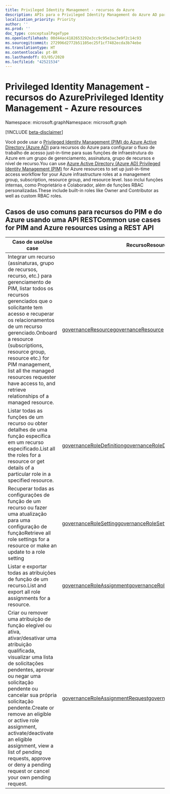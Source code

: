 ```yaml
---
title: Privileged Identity Management - recursos do Azure
description: APIs para o Privileged Identity Management do Azure AD para gerenciar recursos do Azure.
localization_priority: Priority
author: ''
ms.prod: ''
doc_type: conceptualPageType
ms.openlocfilehash: 00d44ac4182653292e3cc9c95e3ac3e9f2c14c93
ms.sourcegitcommit: 272996d2772b51105ec25f1cf7482ecda3b74ebe
ms.translationtype: HT
ms.contentlocale: pt-BR
ms.lasthandoff: 03/05/2020
ms.locfileid: "42521534"
---
```

# <a name="privileged-identity-management---azure-resources"></a><span data-ttu-id="d6263-103">Privileged Identity Management - recursos do Azure</span><span class="sxs-lookup"><span data-stu-id="d6263-103">Privileged Identity Management - Azure resources</span></span>

<span data-ttu-id="d6263-104">Namespace: microsoft.graph</span><span class="sxs-lookup"><span data-stu-id="d6263-104">Namespace: microsoft.graph</span></span>

[!INCLUDE [beta-disclaimer](../../includes/beta-disclaimer.md)]

<span data-ttu-id="d6263-105">Você pode usar o [Privileged Identity Management (PIM) do Azure Active Directory (Azure AD)](https://docs.microsoft.com/azure/active-directory/privileged-identity-management/pim-configure) para recursos do Azure para configurar o fluxo de trabalho de acesso just-in-time para suas funções de infraestrutura do Azure em um grupo de gerenciamento, assinatura, grupo de recursos e nível de recurso.</span><span class="sxs-lookup"><span data-stu-id="d6263-105">You can use [Azure Active Directory (Azure AD) Privileged Identity Management (PIM)](https://docs.microsoft.com/azure/active-directory/privileged-identity-management/pim-configure) for Azure resources to set up just-in-time access workflow for your Azure infrastructure roles at a management group, subscription, resource group, and resource level.</span></span> <span data-ttu-id="d6263-106">Isso inclui funções internas, como Proprietário e Colaborador, além de funções RBAC personalizadas.</span><span class="sxs-lookup"><span data-stu-id="d6263-106">These include built-in roles like Owner and Contributor as well as custom RBAC roles.</span></span>

## <a name="common-use-cases-for-pim-and-azure-resources-using-a-rest-api"></a><span data-ttu-id="d6263-107">Casos de uso comuns para recursos do PIM e do Azure usando uma API REST</span><span class="sxs-lookup"><span data-stu-id="d6263-107">Common use cases for PIM and Azure resources using a REST API</span></span>

| <span data-ttu-id="d6263-108">Caso de uso</span><span class="sxs-lookup"><span data-stu-id="d6263-108">Use case</span></span> | <span data-ttu-id="d6263-109">Recurso</span><span class="sxs-lookup"><span data-stu-id="d6263-109">Resource</span></span> | <span data-ttu-id="d6263-110">Confira também</span><span class="sxs-lookup"><span data-stu-id="d6263-110">See also</span></span> |
| --- | --- | --- |
| <span data-ttu-id="d6263-111">Integrar um recurso (assinaturas, grupo de recursos, recurso, etc.) para gerenciamento de PIM, listar todos os recursos gerenciados que o solicitante tem acesso e recuperar os relacionamentos de um recurso gerenciado.</span><span class="sxs-lookup"><span data-stu-id="d6263-111">Onboard a resource (subscriptions, resource group, resource etc.) for PIM management, list all the managed resources requester have access to, and retrieve relationships of a managed resource.</span></span> | [<span data-ttu-id="d6263-112">governanceResource</span><span class="sxs-lookup"><span data-stu-id="d6263-112">governanceResource</span></span>](governanceresource.md) | [<span data-ttu-id="d6263-113">Descoberta e gerenciamento de funções</span><span class="sxs-lookup"><span data-stu-id="d6263-113">Role discovery and management</span></span>](https://docs.microsoft.com/azure/active-directory/privileged-identity-management/pim-resource-roles-discover-resources) |
| <span data-ttu-id="d6263-114">Listar todas as funções de um recurso ou obter detalhes de uma função específica em um recurso especificado.</span><span class="sxs-lookup"><span data-stu-id="d6263-114">List all the roles for a resource or get details of a particular role in a specified resource.</span></span> | [<span data-ttu-id="d6263-115">governanceRoleDefinition</span><span class="sxs-lookup"><span data-stu-id="d6263-115">governanceRoleDefinition</span></span>](governanceroledefinition.md) |  |
| <span data-ttu-id="d6263-116">Recuperar todas as configurações de função de um recurso ou fazer uma atualização para uma configuração de função</span><span class="sxs-lookup"><span data-stu-id="d6263-116">Retrieve all role settings for a resource or make an update to a role setting</span></span> | [<span data-ttu-id="d6263-117">governanceRoleSetting</span><span class="sxs-lookup"><span data-stu-id="d6263-117">governanceRoleSetting</span></span>](governancerolesetting.md) | [<span data-ttu-id="d6263-118">Definir configuração de função</span><span class="sxs-lookup"><span data-stu-id="d6263-118">Configure role setting</span></span>](https://docs.microsoft.com/azure/active-directory/privileged-identity-management/pim-resource-roles-configure-role-settings) |
| <span data-ttu-id="d6263-119">Listar e exportar todas as atribuições de função de um recurso.</span><span class="sxs-lookup"><span data-stu-id="d6263-119">List and export all role assignments for a resource.</span></span> | [<span data-ttu-id="d6263-120">governanceRoleAssignment</span><span class="sxs-lookup"><span data-stu-id="d6263-120">governanceRoleAssignment</span></span>](governanceroleassignment.md) | [<span data-ttu-id="d6263-121">Exportar atribuições de função</span><span class="sxs-lookup"><span data-stu-id="d6263-121">Export role assignments</span></span>](https://docs.microsoft.com/azure/active-directory/privileged-identity-management/azure-pim-resource-rbac#export-role-assignments-with-children) |
| <span data-ttu-id="d6263-122">Criar ou remover uma atribuição de função elegível ou ativa, ativar/desativar uma atribuição qualificada, visualizar uma lista de solicitações pendentes, aprovar ou negar uma solicitação pendente ou cancelar sua própria solicitação pendente.</span><span class="sxs-lookup"><span data-stu-id="d6263-122">Create or remove an eligible or active role assignment, activate/deactivate an eligible assignment, view a list of pending requests, approve or deny a pending request or cancel your own pending request.</span></span> | [<span data-ttu-id="d6263-123">governanceRoleAssignmentRequest</span><span class="sxs-lookup"><span data-stu-id="d6263-123">governanceRoleAssignmentRequest</span></span>](governanceroleassignmentrequest.md) | [<span data-ttu-id="d6263-124">Atribuição de Função</span><span class="sxs-lookup"><span data-stu-id="d6263-124">Role Assignment</span></span>](https://docs.microsoft.com/azure/active-directory/privileged-identity-management/pim-resource-roles-assign-roles)<br/>[<span data-ttu-id="d6263-125">Ativação de função</span><span class="sxs-lookup"><span data-stu-id="d6263-125">Role activation</span></span>](https://docs.microsoft.com/azure/active-directory/privileged-identity-management/pim-resource-roles-activate-your-roles)<br/>[<span data-ttu-id="d6263-126">Aprovar solicitações</span><span class="sxs-lookup"><span data-stu-id="d6263-126">Approve requests</span></span>](https://docs.microsoft.com/azure/active-directory/privileged-identity-management/azure-ad-pim-approval-workflow) |

<!-- uuid: 8fcb5dbc-d5aa-4681-8e31-b001d5168d79
2015-10-25 14:57:30 UTC -->
<!--
{
  "type": "#page.annotation",
  "description": "Service root",
  "keywords": "",
  "section": "documentation",
  "tocPath": "",
  "suppressions": []
}
-->
